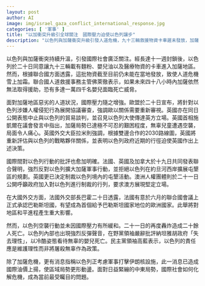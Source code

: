 ```yaml
---
layout: post
author: AI
image: img/israel_gaza_conflict_international_response.jpg
categories: [ '軍事' ]
title: "以加衝突升級引全球關注　國際壓力迫使以色列讓步"
description: "以色列與加薩衝突升級引發人道危機，九十三輛救援物資卡車遲未發放，加薩嬰兒面臨死亡威脅。歐盟、英國採取行動，審查對以協議並中止貿易談判，各國聯合施壓反對以色列擴大軍事行動與屯墾，澳洲人權組織亦呼籲制裁。法國表態六月有意正式承認巴勒斯坦國，或重塑區域格局。以色列轟炸未歇，國內外批評聲浪高漲，並傳出擬軍事打擊伊朗核設施，致國際油價攀升，中東局勢持續緊繃。"
---
```

以色列與加薩衝突持續升溫，引發國際社會廣泛關注。經長達十一週封鎖後，以色列於二十日同意讓九十三輛載有麵粉、嬰兒油以及醫療物資的卡車進入加薩地區。然而，根據聯合國方面透露，這批物資截至目前仍未能在當地發放，致使人道危機雪上加霜。聯合國人道救援事務主管佛萊徹表示，如果未來四十八小時內加薩依然無法取得援助，恐有多達一萬四千名嬰兒面臨死亡威脅。

面對加薩地區惡劣的人道狀況，國際壓力隨之增強。歐盟於二十日宣布，將針對以色列涉嫌人權侵犯行為展開協議審查，強調歐以關係需要重新審視。英國亦在同日公開表態中止與以色列的貿易談判，並召見以色列大使傳達英方立場。英國首相施凱爾在議會發言中指出，加薩局勢已達極不可忍的艱困程度，無辜兒童遭遇空襲，局面令人痛心。英國外交大臣拉米則強調，根據雙邊合作的2030路線圖，英國將重新評估與以色列的戰略夥伴關係，並表明以色列政府近期的行徑迫使英國作出上述決策。

國際間對以色列行動的批評也愈加明確。法國、英國及加拿大於十九日共同發表聯合聲明，強烈反對以色列擴大加薩軍事行動，並拒絕以色列在約旦河西岸擴展屯墾區的規劃。英國更已決定制裁以色列境內的屯墾活動。澳洲人權團體則於二十一日公開呼籲政府加入對以色列進行制裁的行列，要求澳方展現堅定立場。

在大國外交方面，法國外交部長巴霍二十日透露，法國有意於六月的聯合國會議上正式承認巴勒斯坦國，有望成為首個給予巴勒斯坦國家地位的歐洲國家。此舉將對地區和平進程產生重大影響。

然而，以色列空襲行動並未因國際壓力有所緩和。二十一日的再度轟炸造成二十餘人死亡。以色列內部也出現強烈反彈聲音，在野黨領袖嚴辭批評納坦雅胡政府「失去理性」，以冷酷姿態看待無辜的嬰兒死亡。民主黨領袖高藍表示，以色列的責任應是維護理性而非將屠殺無辜作為政策。

除了加薩危機，更有消息指稱以色列正考慮軍事打擊伊朗核設施，此一消息已造成國際油價上揚，使區域局勢更形動盪。面對日益緊繃的中東局勢，國際社會如何化解危機，成為當前最受矚目的問題。